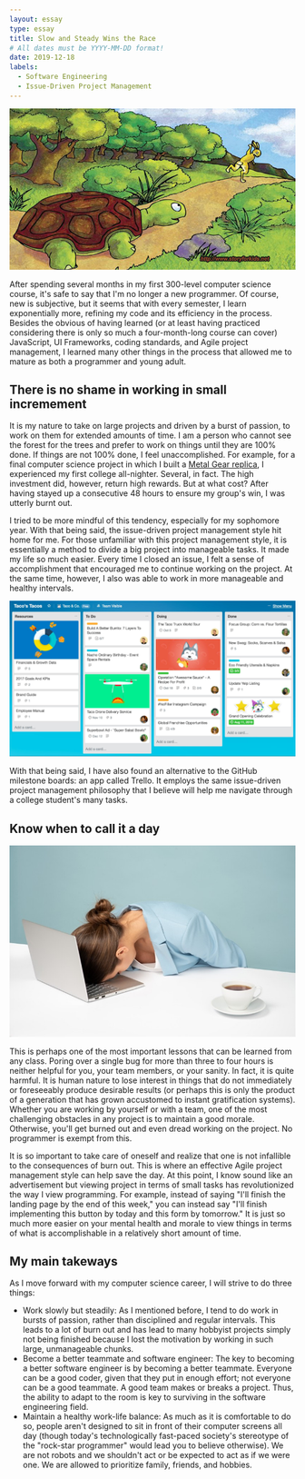 ```yaml
---
layout: essay
type: essay
title: Slow and Steady Wins the Race
# All dates must be YYYY-MM-DD format!
date: 2019-12-18
labels:
  - Software Engineering
  - Issue-Driven Project Management
---
```


<img class="ui medium left floated image" src="../images/The-Hare-and-the-Tortoise.jpg">

After spending several months in my first 300-level computer science course, it's safe to say that I'm no longer a new programmer. Of course, new is subjective, but it seems that with every semester, I learn exponentially more, refining my code and its efficiency in the process. Besides the obvious of having learned (or at least having practiced considering there is only so much a four-month-long course can cover) JavaScript, UI Frameworks, coding standards, and Agile project management, I learned many other things in the process that allowed me to mature as both a programmer and young adult.

## There is no shame in working in small incremement
 It is my nature to take on large projects and driven by a burst of passion, to work on them for extended amounts of time. I am a person who cannot see the forest for the trees and prefer to work on things until they are 100% done. If things are not 100% done, I feel unaccomplished. For example, for a final computer science project in which I built a [Metal Gear replica](https://jolieching.github.io/projects/metalgearsolid), I experienced my first college all-nighter. Several, in fact. The high investment did, however, return high rewards. But at what cost? After having stayed up a consecutive 48 hours to ensure my group's win, I was utterly burnt out. 

I tried to be more mindful of this tendency, especially for my sophomore year. With that being said, the issue-driven project management style hit home for me. For those unfamiliar with this project management style, it is essentially a method to divide a big project into manageable tasks. It made my life so much easier. Every time I closed an issue, I felt a sense of accomplishment that encouraged me to continue working on the project. At the same time, however, I also was able to work in more manageable and healthy intervals.

<img class="ui medium left floated image" src="../images/01.jpg">

With that being said, I have also found an alternative to the GitHub milestone boards: an app called Trello. It employs the same issue-driven project management philosophy that I believe will help me navigate through a college student's many tasks.

## Know when to call it a day

<img class="ui medium left floated image" src="../images/omg.jpg">

This is perhaps one of the most important lessons that can be learned from any class. Poring over a single bug for more than three to four hours is neither helpful for you, your team members, or your sanity. In fact, it is quite harmful. It is human nature to lose interest in things that do not immediately or foreseeably produce desirable results (or perhaps this is only the product of a generation that has grown accustomed to instant gratification systems). Whether you are working by yourself or with a team, one of the most challenging obstacles in any project is to maintain a good morale. Otherwise, you'll get burned out and even dread working on the project. No programmer is exempt from this.

It is so important to take care of oneself and realize that one is not infallible to the consequences of burn out. This is where an effective Agile project management style can help save the day. At this point, I know sound like an advertisement but viewing project in terms of small tasks has revolutionized the way I view programming. For example, instead of saying "I'll finish the landing page by the end of this week," you can instead say "I'll finish implementing this button by today and this form by tomorrow." It is just so much more easier on your mental health and morale to view things in terms of what is accomplishable in a relatively short amount of time. 

## My main takeways
As I move forward with my computer science career, I will strive to do three things:
* Work slowly but steadily: As I mentioned before, I tend to do work in bursts of passion, rather than disciplined and regular intervals. This leads to a lot of burn out and has lead to many hobbyist projects simply not being finished because I lost the motivation by working in such large, unmanageable chunks. 
* Become a better teammate and software engineer: The key to becoming a better software engineer is by becoming a better teammate. Everyone can be a good coder, given that they put in enough effort; not everyone can be a good teammate. A good team makes or breaks a project. Thus, the ability to adapt to the room is key to surviving in the software engineering field.
* Maintain a healthy work-life balance: As much as it is comfortable to do so, people aren't designed to sit in front of their computer screens all day (though today's technologically fast-paced society's stereotype of the "rock-star programmer" would lead you to believe otherwise). We are not robots and we shouldn't act or be expected to act as if we were one. We are allowed to prioritize family, friends, and hobbies.